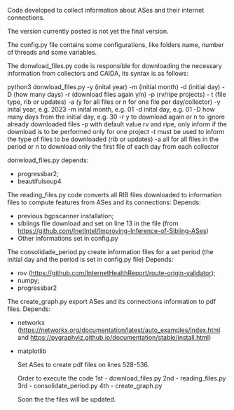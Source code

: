 Code developed to collect information about ASes and their internet connections.

The version currently posted is not yet the final version.

The config.py file contains some configurations, like folders name, number of threads and some variables.

The donwload_files.py code is responsible for downloading the necessary information from collectors and CAIDA, its syntax is as follows:

python3 donwload_files.py -y (inital year) -m (initial month) -d (initial day) -D (how many days) -r (download files again y/n) -p (rv/ripe projects) - t (file type, rib or updates) -a (y for all files or n for one file per day/collector)
-y inital year, e.g. 2023
-m inital month, e.g. 01
-d inital day, e.g. 01
-D how many days from the initial day, e.g. 30
-r y to download again or n to ignore already downloaded files
-p with default value rv and ripe, only inform if the download is to be performed only for one project
-t must be used to inform the type of files to be downloaded (rib or updates)
-a all for all files in the period or n to download only the first file of each day from each collector

donwload_files.py depends:
- progressbar2;
- beautifulsoup4

The reading_files.py code converts all RIB files downloaded to information files to compute features from ASes and its connections:
Depends:
- previous bgpscanner installation;
- siblings file download and set on line 13 in the file (from https://github.com/InetIntel/Improving-Inference-of-Sibling-ASes)
- Other informations set in config.py

The consolidade_period.py create information files for a set period (the initial day and the period is set in config.py file)
Depends:
- rov (https://github.com/InternetHealthReport/route-origin-validator);
- numpy;
- progressbar2

The create_graph.py export ASes and its connections information to pdf files.
Depends:
- networkx (https://networkx.org/documentation/latest/auto_examples/index.html and https://pygraphviz.github.io/documentation/stable/install.html)
- matplotlib

  Set ASes to create pdf files on lines 528-536.

  Order to execute the code
  1st - download_files.py
  2nd - reading_files.py
  3rd - consolidate_period.py
  4th - create_graph.py

  Soon the the files will be updated.

  
